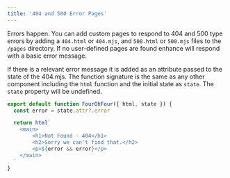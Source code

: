 ```yaml
---
title: '404 and 500 Error Pages'
---
```


Errors happen. You can add custom pages to respond to 404 and 500 type errors by adding a `404.html` or `404.mjs`, and `500.html` or `500.mjs` files to the `/pages` directory. If no user-defined pages are found enhance will respond with a basic error message. 

If there is a relevant error message it is added as an attribute passed to the state of the 404.mjs. The function signature is the same as any other component including the `html` function and the initial state as `state`. The `state` property will be undefined.

<doc-code numbered filename="app/pages/404.mjs" >

```javascript
export default function FourOhFour({ html, state }) {
  const error = state.attr?.error

  return html`
    <main>
        <h1>Not Found - 404</h1>
        <h2>Sorry we can't find that.</h2>
        <p>${error && error}</p>
    </main>
  `
}
```

</doc-code>
